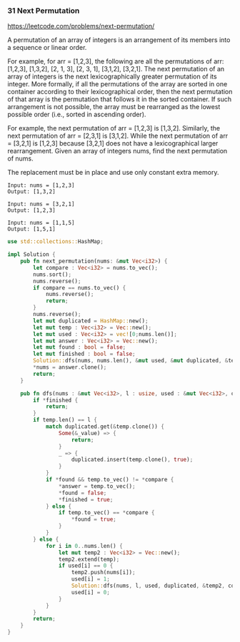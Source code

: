### 31 Next Permutation

https://leetcode.com/problems/next-permutation/

A permutation of an array of integers is an arrangement of its members into a sequence or linear order.

For example, for arr = [1,2,3], the following are all the permutations of arr: [1,2,3], [1,3,2], [2, 1, 3], [2, 3, 1], [3,1,2], [3,2,1].
The next permutation of an array of integers is the next lexicographically greater permutation of its integer. More formally, if all the permutations of the array are sorted in one container according to their lexicographical order, then the next permutation of that array is the permutation that follows it in the sorted container. If such arrangement is not possible, the array must be rearranged as the lowest possible order (i.e., sorted in ascending order).

For example, the next permutation of arr = [1,2,3] is [1,3,2].
Similarly, the next permutation of arr = [2,3,1] is [3,1,2].
While the next permutation of arr = [3,2,1] is [1,2,3] because [3,2,1] does not have a lexicographical larger rearrangement.
Given an array of integers nums, find the next permutation of nums.

The replacement must be in place and use only constant extra memory.

```
Input: nums = [1,2,3]
Output: [1,3,2]
```

```
Input: nums = [3,2,1]
Output: [1,2,3]
```

```
Input: nums = [1,1,5]
Output: [1,5,1]
```


```rust
use std::collections::HashMap;

impl Solution {
    pub fn next_permutation(nums: &mut Vec<i32>) {
        let compare : Vec<i32> = nums.to_vec();
        nums.sort();
        nums.reverse();
        if compare == nums.to_vec() {
            nums.reverse();
            return;
        }
        nums.reverse();
        let mut duplicated = HashMap::new();
        let mut temp : Vec<i32> = Vec::new();
        let mut used : Vec<i32> = vec![0;nums.len()];
        let mut answer : Vec<i32> = Vec::new();
        let mut found : bool = false;
        let mut finished : bool = false;
        Solution::dfs(nums, nums.len(), &mut used, &mut duplicated, &temp, &compare, &mut answer, &mut found, &mut finished);
        *nums = answer.clone();
        return;
    }

    pub fn dfs(nums : &mut Vec<i32>, l : usize, used : &mut Vec<i32>, duplicated : &mut HashMap<Vec<i32>, bool>, temp : &Vec<i32>, compare : &Vec<i32>, answer : &mut Vec<i32>, found : &mut bool, finished : &mut bool){
        if *finished {
            return;
        }
        if temp.len() == l {
            match duplicated.get(&temp.clone()) {
                Some(&_value) => {
                    return;
                }
                _ => {
                    duplicated.insert(temp.clone(), true);
                }
            }
            if *found && temp.to_vec() != *compare {
                *answer = temp.to_vec();
                *found = false;
                *finished = true;
            } else {
                if temp.to_vec() == *compare {
                    *found = true;
                }
            }
        } else {
            for i in 0..nums.len() {
                let mut temp2 : Vec<i32> = Vec::new();
                temp2.extend(temp);
                if used[i] == 0 {
                    temp2.push(nums[i]);
                    used[i] = 1;
                    Solution::dfs(nums, l, used, duplicated, &temp2, compare, answer, found, finished);
                    used[i] = 0;
                }
            }
        }
        return;
    }
}
```
